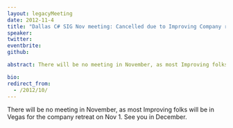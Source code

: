 ```yaml
---
layout: legacyMeeting
date: 2012-11-4
title: "Dallas C# SIG Nov meeting: Cancelled due to Improving Company retreat"
speaker:
twitter:
eventbrite:
github:

abstract: There will be no meeting in November, as most Improving folks will be in Vegas for the company retreat on Nov 1. See you in December.

bio:
redirect_from:
  - /2012/10/
---
```


<p>There will be no meeting in November, as most Improving folks will be in Vegas for the company retreat on Nov 1. See you in December.</p>

